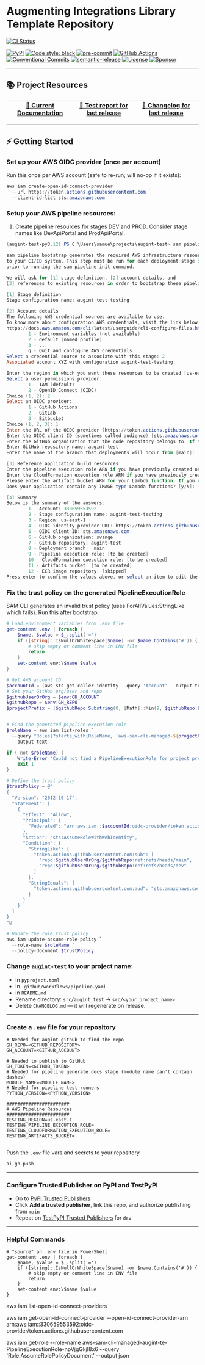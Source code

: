 # Augmenting Integrations Library Template Repository


[![CI Status](https://github.com/svange/augint-test/actions/workflows/pipeline.yaml/badge.svg?branch=main)](https://github.com/svange/augint-test/actions/workflows/pipeline.yaml)

[![PyPI](https://img.shields.io/pypi/v/augint-test?style=flat-square)](https://pypi.org/project/augint-test/)
[![Code style: black](https://img.shields.io/badge/code%20style-black-000000.svg?style=flat-square)](https://github.com/psf/black)
[![pre-commit](https://img.shields.io/badge/pre--commit-enabled-brightgreen?style=flat-square&logo=pre-commit&logoColor=white)](https://github.com/pre-commit/pre-commit)
[![GitHub Actions](https://img.shields.io/badge/GitHub_Actions-automated-blue?style=flat-square&logo=github-actions&logoColor=white)](https://github.com/features/actions)
[![Conventional Commits](https://img.shields.io/badge/Conventional%20Commits-1.0.0-yellow.svg?style=flat-square)](https://conventionalcommits.org)
[![semantic-release](https://img.shields.io/badge/%F0%9F%93%A6%F0%9F%9A%80-semantic--release-e10079.svg?style=flat-square)](https://github.com/semantic-release/semantic-release)
[![License](https://img.shields.io/github/license/svange/augint-test?style=flat-square)](https://github.com/svange/augint-test/blob/main/LICENSE)
[![Sponsor](https://img.shields.io/badge/donate-github%20sponsors-blueviolet?style=flat-square&logo=github-sponsors)](https://github.com/sponsors/svange)


---

## 📚 Project Resources

| [📖 Current Documentation](https://svange.github.io/augint-test) | [🧪 Test report for last release ](https://svange.github.io/augint-test/test-report.html) | [📝 Changelog for last release](https://svange.github.io/augint-test/CHANGELOG.md) |
|:----------------------------------------------------------------:|:-----------------------------------------------------------------------------------------:|:----------------------------------------------------------------------------------:|

---
## ⚡ Getting Started

### Set up your AWS OIDC provider (once per account)
Run this once per AWS account (safe to re-run; will no-op if it exists):
```powershell
aws iam create-open-id-connect-provider `
  --url https://token.actions.githubusercontent.com `
  --client-id-list sts.amazonaws.com
```

### Setup your AWS pipeline resources:

1. Create pipeline resources for stages DEV and PROD. Consider stage names like DevApiPortal and ProdApiPortal.
 ```powershell
 (augint-test-py3.12) PS C:\Users\samue\projects\augint-test> sam pipeline bootstrap --stage augint-test-testing

 sam pipeline bootstrap generates the required AWS infrastructure resources to connect
 to your CI/CD system. This step must be run for each deployment stage in your pipeline,
 prior to running the sam pipeline init command.

 We will ask for [1] stage definition, [2] account details, and
 [3] references to existing resources in order to bootstrap these pipeline resources.

 [1] Stage definition
 Stage configuration name: augint-test-testing

 [2] Account details
 The following AWS credential sources are available to use.
 To know more about configuration AWS credentials, visit the link below:
 https://docs.aws.amazon.com/cli/latest/userguide/cli-configure-files.html
         1 - Environment variables (not available)
         2 - default (named profile)
         3 - ...
         q - Quit and configure AWS credentials
 Select a credential source to associate with this stage: 2
 Associated account XYZ with configuration augint-test-testing.

 Enter the region in which you want these resources to be created [us-east-1]:
 Select a user permissions provider:
         1 - IAM (default)
         2 - OpenID Connect (OIDC)
 Choice (1, 2): 2
 Select an OIDC provider:
         1 - GitHub Actions
         2 - GitLab
         3 - Bitbucket
 Choice (1, 2, 3): 1
 Enter the URL of the OIDC provider [https://token.actions.githubusercontent.com]:
 Enter the OIDC client ID (sometimes called audience) [sts.amazonaws.com]:
 Enter the GitHub organization that the code repository belongs to. If there is no organization enter your username instead: svange
 Enter GitHub repository name: augint-test
 Enter the name of the branch that deployments will occur from [main]:

 [3] Reference application build resources
 Enter the pipeline execution role ARN if you have previously created one, or we will create one for you []:
 Enter the CloudFormation execution role ARN if you have previously created one, or we will create one for you []:
 Please enter the artifact bucket ARN for your Lambda function. If you do not have a bucket, we will create one for you []:
 Does your application contain any IMAGE type Lambda functions? [y/N]:

 [4] Summary
 Below is the summary of the answers:
         1 - Account: 330659553592
         2 - Stage configuration name: augint-test-testing
         3 - Region: us-east-1
         4 - OIDC identity provider URL: https://token.actions.githubusercontent.com
         5 - OIDC client ID: sts.amazonaws.com
         6 - GitHub organization: svange
         7 - GitHub repository: augint-test
         8 - Deployment branch:  main
         9 - Pipeline execution role: [to be created]
         10 - CloudFormation execution role: [to be created]
         11 - Artifacts bucket: [to be created]
         12 - ECR image repository: [skipped]
 Press enter to confirm the values above, or select an item to edit the value:

 ```

### Fix the trust policy on the generated PipelineExecutionRole
SAM CLI generates an invalid trust policy (uses ForAllValues:StringLike which fails).
Run this after bootstrap:

```powershell
# Load environment variables from .env file
get-content .env | foreach {
    $name, $value = $_.split('=')
    if ([string]::IsNullOrWhiteSpace($name) -or $name.Contains('#')) {
        # skip empty or comment line in ENV file
        return
    }
    set-content env:\$name $value
}

# Get AWS account ID
$accountId = (aws sts get-caller-identity --query 'Account' --output text)
# Set your GitHub org/user and repo
$githubUserOrOrg = $env:GH_ACCOUNT  
$githubRepo = $env:GH_REPO
$projectPrefix = ($githubRepo.Substring(0, [Math]::Min(9, $githubRepo.Length)))  # first 9 chars


# Find the generated pipeline execution role
$roleName = aws iam list-roles `
  --query "Roles[?starts_with(RoleName, 'aws-sam-cli-managed-${projectPrefix}') && contains(RoleName, 'PipelineExecutionRole')].RoleName" `
  --output text

if (-not $roleName) {
    Write-Error "Could not find a PipelineExecutionRole for project prefix $projectPrefix"
    exit 1
}

# Define the trust policy
$trustPolicy = @"
{
  "Version": "2012-10-17",
  "Statement": [
    {
      "Effect": "Allow",
      "Principal": {
        "Federated": "arn:aws:iam::$accountId:oidc-provider/token.actions.githubusercontent.com"
      },
      "Action": "sts:AssumeRoleWithWebIdentity",
      "Condition": {
        "StringLike": {
          "token.actions.githubusercontent.com:sub": [
            "repo:$githubUserOrOrg/$githubRepo:ref:refs/heads/main",
            "repo:$githubUserOrOrg/$githubRepo:ref:refs/heads/dev"
          ]
        },
        "StringEquals": {
          "token.actions.githubusercontent.com:aud": "sts.amazonaws.com"
        }
      }
    }
  ]
}
"@

# Update the role trust policy
aws iam update-assume-role-policy `
  --role-name $roleName `
  --policy-document $trustPolicy
```

### Change `augint-test` to your project name:
- in `pyproject.toml`
- in `.github/workflows/pipeline.yaml`
- in `README.md`
- Rename directory: `src/augint_test` → `src/<your_project_name>`
- Delete `CHANGELOG.md` — it will regenerate on release.

---

### Create a `.env` file for your repository
```env
# Needed for augint-github to find the repo
GH_REPO=<GITHUB_REPOSITORY>
GH_ACCOUNT=<GITHUB_ACCOUNT>

# Needed to publish to GitHub
GH_TOKEN=<GITHUB_TOKEN>
# Needed for pipeline generate docs stage (module name can't contain dashes)
MODULE_NAME=<MODULE_NAME>
# Needed for pipeline test runners
PYTHON_VERSION=<PYTHON_VERSION>

#######################
# AWS Pipeline Resources
#######################
TESTING_REGION=us-east-1
TESTING_PIPELINE_EXECUTION_ROLE=
TESTING_CLOUDFORMATION_EXECUTION_ROLE=
TESTING_ARTIFACTS_BUCKET=


```
Push the `.env` file vars and secrets to your repository
```bash
ai-gh-push
```
---

### Configure Trusted Publisher on PyPI and TestPyPI
  - Go to [PyPI Trusted Publishers](https://pypi.org/manage/account/#trusted-publishers)
  - Click **Add a trusted publisher**, link this repo, and authorize publishing from `main`
  - Repeat on [TestPyPI Trusted Publishers](https://test.pypi.org/manage/account/#trusted-publishers) for `dev`

---



### Helpful Commands
```pwsh
# "source" an .env file in PowerShell
get-content .env | foreach {
    $name, $value = $_.split('=')
    if ([string]::IsNullOrWhiteSpace($name) -or $name.Contains('#')) {
        # skip empty or comment line in ENV file
        return
    }
    set-content env:\$name $value
}
```


aws iam list-open-id-connect-providers

aws iam get-open-id-connect-provider --open-id-connect-provider-arn arn:aws:iam::330659553592:oidc-provider/token.actions.githubusercontent.com

aws iam get-role --role-name aws-sam-cli-managed-augint-te-PipelineExecutionRole-npVjgGkjI8x6 --query 'Role.AssumeRolePolicyDocument' --output json

